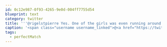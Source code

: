 ```yaml
---
id: 0c12e987-0f93-4265-9e0d-004ff7755d54
blueprint: text
category: twitter
title: '''@rigelstpierre Yes. One of the girls was even running around saying "top of the mornin'' to ya laddies" #perfectMatch'
caption: '<span class="username username_linked">@<a href="https://twitter.com/rigelstpierre" title="Rigel St. Pierre">rigelstpierre</a></span> Yes. One of the girls was even running around saying "top of the mornin'' to ya laddies" <span class="hashtag hashtag_local">#<a href="http://tweettemp.darylchymko.ca/?tag=perfectmatch">perfectMatch</a>'
tags:
  - perfectMatch
---
```

